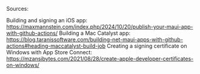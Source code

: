 Sources:

Building and signing an iOS app: https://maxmannstein.com/index.php/2024/10/20/publish-your-maui-app-with-github-actions/
Building a Mac Catalyst app: https://blog.taranissoftware.com/building-net-maui-apps-with-github-actions#heading-maccatalyst-build-job
Creating a signing certificate on Windows with App Store Connect: https://mzansibytes.com/2021/08/28/create-apple-developer-certificates-on-windows/
